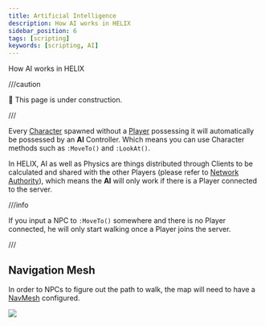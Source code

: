 ```yaml
---
title: Artificial Intelligence
description: How AI works in HELIX
sidebar_position: 6
tags: [scripting]
keywords: [scripting, AI]
---
```



How AI works in HELIX

///caution

🚧 This page is under construction.

///

Every [Character](/scripting-reference/classes/character.mdx) spawned without a [Player](/scripting-reference/classes/player.mdx) possessing it will automatically be possessed by an **AI** Controller. Which means you can use Character methods such as `:MoveTo()` and `:LookAt()`.

In HELIX, AI as well as Physics are things distributed through Clients to be calculated and shared with the other Players \(please refer to [Network Authority](/core-concepts/scripting/authority-concepts.mdx#network-authority)\), which means the **AI** will only work if there is a Player connected to the server.

///info

If you input a NPC to `:MoveTo()` somewhere and there is no Player connected, he will only start walking once a Player joins the server.

///

## Navigation Mesh

In order to NPCs to figure out the path to walk, the map will need to have a [NavMesh](https://docs.unrealengine.com/4.26/en-US/Resources/ContentExamples/NavMesh/) configured.

![](/img/docs/artificial-intelligence.jpg)

